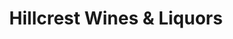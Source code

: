 ---
title: "Hillcrest Wines & Liquors"
url: /jamaica/hillcrest-wines-und-liquors/
shop: Spirituosen
---